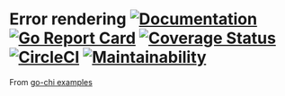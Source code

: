 # Error rendering [![Documentation](https://godoc.org/github.com/induzo/gohttperror?status.svg)](http://godoc.org/github.com/induzo/gohttperror) [![Go Report Card](https://goreportcard.com/badge/github.com/induzo/gohttperror)](https://goreportcard.com/report/github.com/induzo/gohttperror) [![Coverage Status](https://coveralls.io/repos/github/induzo/gohttperror/badge.svg?branch=master)](https://coveralls.io/github/induzo/gohttperror?branch=master) [![CircleCI](https://circleci.com/gh/induzo/gohttperror.svg?style=svg)](https://circleci.com/gh/induzo/gohttperror) [![Maintainability](https://api.codeclimate.com/v1/badges/29c5162e60d8fb3da29d/maintainability)](https://codeclimate.com/github/induzo/gohttperror/maintainability)

From [go-chi examples](https://github.com/go-chi/chi/tree/master/_examples/rest)
